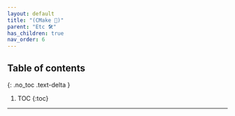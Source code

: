 ```yaml
---
layout: default
title: "(CMake 🦊)"
parent: "Etc 🛠"
has_children: true
nav_order: 6
---
```


## Table of contents
{: .no_toc .text-delta }

1. TOC
{:toc}

---